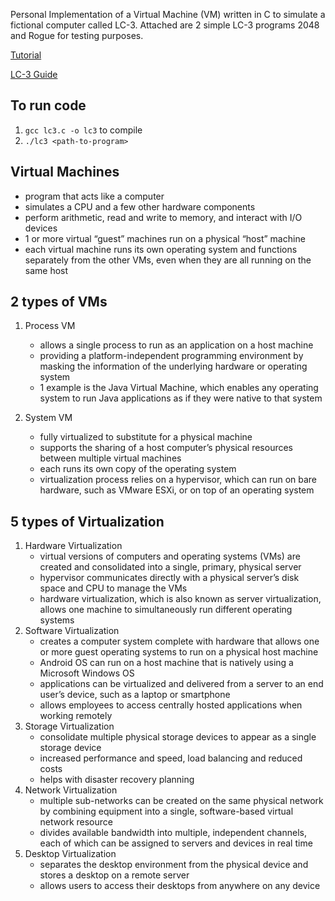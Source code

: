 Personal Implementation of a Virtual Machine (VM) written in C to simulate a fictional computer called LC-3. Attached are 2 simple LC-3 programs 2048 and Rogue for testing purposes.

[Tutorial](https://justinmeiners.github.io/lc3-vm/#1:15)

[LC-3 Guide](https://justinmeiners.github.io/lc3-vm/supplies/lc3-isa.pdf)

## To run code

1. `gcc lc3.c -o lc3` to compile
2. `./lc3 <path-to-program>`

## Virtual Machines

- program that acts like a computer
- simulates a CPU and a few other hardware components
- perform arithmetic, read and write to memory, and interact with I/O devices
- 1 or more virtual “guest” machines run on a physical “host” machine
- each virtual machine runs its own operating system and functions separately from the other VMs, even when they are all running on the same host

## 2 types of VMs

1. Process VM
    - allows a single process to run as an application on a host machine
    - providing a platform-independent programming environment by masking the information of the underlying hardware or operating system
    - 1 example is the Java Virtual Machine, which enables any operating system to run Java applications as if they were native to that system

2. System VM
    - fully virtualized to substitute for a physical machine
    - supports the sharing of a host computer’s physical resources between multiple virtual machines
    - each runs its own copy of the operating system
    - virtualization process relies on a hypervisor, which can run on bare hardware, such as VMware ESXi, or on top of an operating system

## 5 types of Virtualization

1. Hardware Virtualization
    - virtual versions of computers and operating systems (VMs) are created and consolidated into a single, primary, physical server
    - hypervisor communicates directly with a physical server’s disk space and CPU to manage the VMs
    - hardware virtualization, which is also known as server virtualization, allows one machine to simultaneously run different operating systems
2. Software Virtualization
    - creates a computer system complete with hardware that allows one or more guest operating systems to run on a physical host machine
    - Android OS can run on a host machine that is natively using a Microsoft Windows OS
    - applications can be virtualized and delivered from a server to an end user’s device, such as a laptop or smartphone
    - allows employees to access centrally hosted applications when working remotely
3. Storage Virtualization
    - consolidate multiple physical storage devices to appear as a single storage device
    - increased performance and speed, load balancing and reduced costs
    - helps with disaster recovery planning
4. Network Virtualization
    - multiple sub-networks can be created on the same physical network by combining equipment into a single, software-based virtual network resource
    - divides available bandwidth into multiple, independent channels, each of which can be assigned to servers and devices in real time
5. Desktop Virtualization
    - separates the desktop environment from the physical device and stores a desktop on a remote server
    - allows users to access their desktops from anywhere on any device